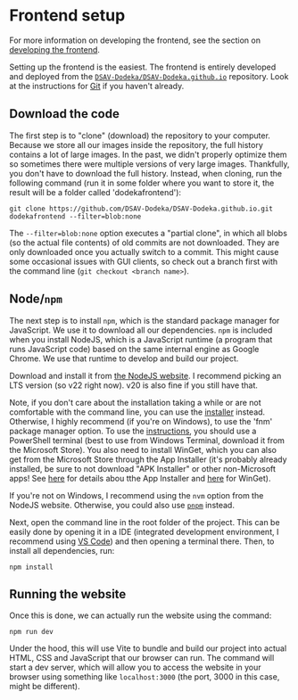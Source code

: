 # Frontend setup

For more information on developing the frontend, see the section on [developing the frontend](../developing/frontend.md).

Setting up the frontend is the easiest. The frontend is entirely developed and deployed from the [`DSAV-Dodeka/DSAV-Dodeka.github.io`](https://github.com/DSAV-Dodeka/DSAV-Dodeka.github.io) repository. Look at the instructions for [Git](./git.md) if you haven't already.

## Download the code

The first step is to "clone" (download) the repository to your computer. Because we store all our images inside the repository, the full history contains a lot of large images. In the past, we didn't properly optimize them so sometimes there were multiple versions of very large images. Thankfully, you don't have to download the full history. Instead, when cloning, run the following command (run it in some folder where you want to store it, the result will be a folder called 'dodekafrontend'):

```shell
git clone https://github.com/DSAV-Dodeka/DSAV-Dodeka.github.io.git dodekafrontend --filter=blob:none
```

The `--filter=blob:none` option executes a "partial clone", in which all blobs (so the actual file contents) of old commits are not downloaded. They are only downloaded once you actually switch to a commit. This might cause some occasional issues with GUI clients, so check out a branch first with the command line (`git checkout <branch name>`).

## Node/`npm`

The next step is to install `npm`, which is the standard package manager for JavaScript. We use it to download all our dependencies. `npm` is included when you install NodeJS, which is a JavaScript runtime (a program that runs JavaScript code) based on the same internal engine as Google Chrome. We use that runtime to develop and build our project.

Download and install it from [the NodeJS website](https://nodejs.org/en/download/package-manager). I recommend picking an LTS version (so v22 right now). v20 is also fine if you still have that.

Note, if you don't care about the installation taking a while or are not comfortable with the command line, you can use the [installer](https://nodejs.org/en/download/prebuilt-installer) instead. Otherwise, I highly recommend (if you're on Windows), to use the 'fnm' package manager option. To use the [instructions](https://nodejs.org/en/download/package-manager), you should use a PowerShell terminal (best to use from Windows Terminal, download it from the Microsoft Store). You also need to install WinGet, which you can also get from the Microsoft Store through the App Installer (it's probably already installed, be sure to not download "APK Installer" or other non-Microsoft apps! See [here](https://learn.microsoft.com/en-us/windows/msix/app-installer/install-update-app-installer) for details abou tthe App Installer and [here](https://learn.microsoft.com/en-us/windows/package-manager/winget/) for WinGet).

If you're not on Windows, I recommend using the `nvm` option from the NodeJS website. Otherwise, you could also use [`pnpm`](https://pnpm.io/cli/env) instead.


Next, open the command line in the root folder of the project. This can be easily done by opening it in a IDE (integrated development environment, I recommend using [VS Code](https://code.visualstudio.com/)) and then opening a terminal there. Then, to install all dependencies, run:

`npm install`

## Running the website

Once this is done, we can actually run the website using the command:

`npm run dev`

Under the hood, this will use Vite to bundle and build our project into actual HTML, CSS and JavaScript that our browser can run. The command will start a dev server, which will allow you to access the website in your browser using something like `localhost:3000` (the port, 3000 in this case, might be different).

